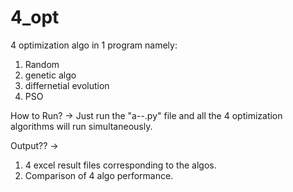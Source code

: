 # 4_opt
4 optimization algo in 1 program namely:
  1. Random
  2. genetic algo
  3. differnetial evolution
  4. PSO
  
  
How to Run?
  ->
  Just run the "a--.py" file and all the 4 optimization algorithms will run simultaneously.


Output??
  ->
  1. 4 excel result files corresponding to the algos.
  2. Comparison of 4 algo performance.



